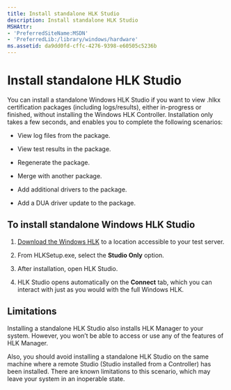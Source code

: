 ```yaml
---
title: Install standalone HLK Studio
description: Install standalone HLK Studio
MSHAttr:
- 'PreferredSiteName:MSDN'
- 'PreferredLib:/library/windows/hardware'
ms.assetid: da9dd0fd-cffc-4276-9398-e60505c5236b
---
```


# Install standalone HLK Studio


You can install a standalone Windows HLK Studio if you want to view .hlkx certification packages (including logs/results), either in-progress or finished, without installing the Windows HLK Controller. Installation only takes a few seconds, and enables you to complete the following scenarios:

-   View log files from the package.

-   View test results in the package.

-   Regenerate the package.

-   Merge with another package.

-   Add additional drivers to the package.

-   Add a DUA driver update to the package.

## <span id="To_install_standalone_Windows_HLK_Studio"></span><span id="to_install_standalone_windows_hlk_studio"></span><span id="TO_INSTALL_STANDALONE_WINDOWS_HLK_STUDIO"></span>To install standalone Windows HLK Studio


1.  [Download the Windows HLK](https://go.microsoft.com/fwlink/p/?LinkId=733613) to a location accessible to your test server.

2.  From HLKSetup.exe, select the **Studio Only** option.

3.  After installation, open HLK Studio.

4.  HLK Studio opens automatically on the **Connect** tab, which you can interact with just as you would with the full Windows HLK.

## <span id="Limitations"></span><span id="limitations"></span><span id="LIMITATIONS"></span>Limitations


Installing a standalone HLK Studio also installs HLK Manager to your system. However, you won’t be able to access or use any of the features of HLK Manager.

Also, you should avoid installing a standalone HLK Studio on the same machine where a remote Studio (Studio installed from a Controller) has been installed. There are known limitations to this scenario, which may leave your system in an inoperable state.

 

 






